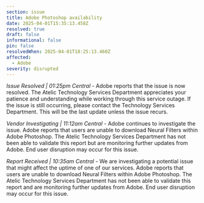 ```yaml
---
section: issue
title: Adobe Photoshop availability
date: 2025-04-01T15:35:13.458Z
resolved: true
draft: false
informational: false
pin: false
resolvedWhen: 2025-04-01T18:25:13.460Z
affected:
  - Adobe
severity: disrupted
---
```

*Issue Resolved | 01:25pm Central* - Adobe reports that the issue is now resolved. The Atelic Technology Services Department appreciates your patience and understanding while working through this service outage. If the issue is still occurring, please contact the Technology Services Department. This will be the last update unless the issue recurs.

*Vendor Investigating | 11:12am Central* - Adobe continues to investigate the issue. Adobe reports that users are unable to download Neural Filters within Adobe Photoshop. The Atelic Technology Services Department has not been able to validate this report but are monitoring further updates from Adobe. End user disruption may occur for this issue.

*Report Received | 10:35am Central* - We are investigating a potential issue that might affect the uptime of one of our services. Adobe reports that users are unable to download Neural Filters within Adobe Photoshop. The Atelic Technology Services Department has not been able to validate this report and are monitoring further updates from Adobe. End user disruption may occur for this issue.